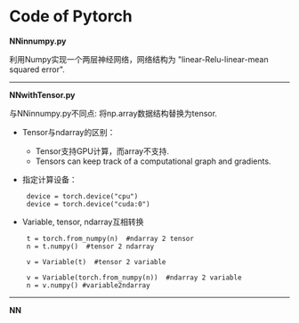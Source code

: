 # Code of Pytorch
**NNinnumpy.py**

利用Numpy实现一个两层神经网络，网络结构为 "linear-Relu-linear-mean squared error".

---

**NNwithTensor.py**

与NNinnumpy.py不同点: 将np.array数据结构替换为tensor.

- Tensor与ndarray的区别：
  - Tensor支持GPU计算，而array不支持.
  - Tensors can keep track of a computational graph and gradients.
- 指定计算设备：

       device = torch.device("cpu")
       device = torch.device("cuda:0")
- Variable, tensor, ndarray互相转换
       
       t = torch.from_numpy(n)  #ndarray 2 tensor
       n = t.numpy()  #tensor 2 ndarray
       
       v = Variable(t)  #tensor 2 variable
       
       v = Variable(torch.from_numpy(n))  #ndarray 2 variable
       n = v.numpy() #variable2ndarray

---


**NN**

